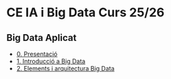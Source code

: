 # CE IA i Big Data Curs 25/26

## Big Data Aplicat

* [0. Presentació](documents/index.md)
* [1. Introducció a Big Data](u01/index.md)
* [2. Elements i arquitectura Big Data](u02/index.md)
